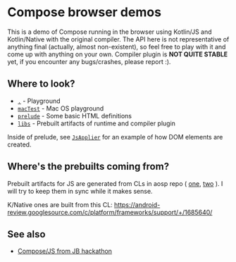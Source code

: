 # Compose browser demos

This is a demo of Compose running in the browser using Kotlin/JS and Kotlin/Native with the original compiler.
The API here is not representative of anything final (actually, almost non-existent), so feel free to play with it and come up with anything on your own.
Compiler plugin is **NOT QUITE STABLE** yet, if you encounter any bugs/crashes, please report :).

## Where to look?

- [`.`](./src/main/kotlin) - Playground
- [`macTest`](./macTest/src/main/kotlin/) - Mac OS playground
- [`prelude`](./prelude/src/main/kotlin/compose/web) - Some basic HTML definitions
- [`libs`](./libs/) - Prebuilt artifacts of runtime and compiler plugin

Inside of prelude, see [`JsApplier`](./prelude/src/main/kotlin/compose/web/internal/JsApplier.kt) for an example of how DOM elements are created.

## Where's the prebuilts coming from?

Prebuilt artifacts for JS are generated from CLs in aosp repo (
[one](https://android-review.googlesource.com/c/platform/frameworks/support/+/1535138),
[two](https://android-review.googlesource.com/c/platform/frameworks/support/+/1535139)
). I will try to keep them in sync while it makes sense.

K/Native ones are built from this CL:
https://android-review.googlesource.com/c/platform/frameworks/support/+/1685640/

## See also

- [Compose/JS from JB hackathon](https://github.com/JetBrains/compose-for-web-demos)

